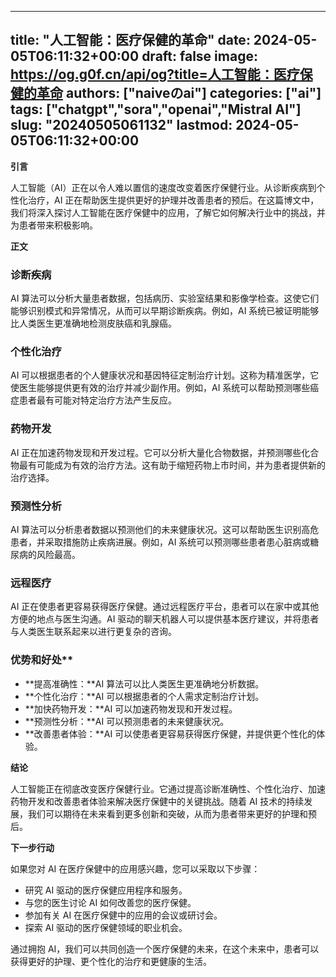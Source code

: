 
---
title: "人工智能：医疗保健的革命"
date: 2024-05-05T06:11:32+00:00
draft: false
image: https://og.g0f.cn/api/og?title=人工智能：医疗保健的革命
authors: ["naiveのai"]
categories: ["ai"]
tags: ["chatgpt","sora","openai","Mistral AI"]
slug: "20240505061132"
lastmod: 2024-05-05T06:11:32+00:00
---
**引言**

人工智能（AI）正在以令人难以置信的速度改变着医疗保健行业。从诊断疾病到个性化治疗，AI 正在帮助医生提供更好的护理并改善患者的预后。在这篇博文中，我们将深入探讨人工智能在医疗保健中的应用，了解它如何解决行业中的挑战，并为患者带来积极影响。

**正文**

### 诊断疾病

AI 算法可以分析大量患者数据，包括病历、实验室结果和影像学检查。这使它们能够识别模式和异常情况，从而可以早期诊断疾病。例如，AI 系统已被证明能够比人类医生更准确地检测皮肤癌和乳腺癌。

### 个性化治疗

AI 可以根据患者的个人健康状况和基因特征定制治疗计划。这称为精准医学，它使医生能够提供更有效的治疗并减少副作用。例如，AI 系统可以帮助预测哪些癌症患者最有可能对特定治疗方法产生反应。

### 药物开发

AI 正在加速药物发现和开发过程。它可以分析大量化合物数据，并预测哪些化合物最有可能成为有效的治疗方法。这有助于缩短药物上市时间，并为患者提供新的治疗选择。

### 预测性分析

AI 算法可以分析患者数据以预测他们的未来健康状况。这可以帮助医生识别高危患者，并采取措施防止疾病进展。例如，AI 系统可以预测哪些患者患心脏病或糖尿病的风险最高。

### 远程医疗

AI 正在使患者更容易获得医疗保健。通过远程医疗平台，患者可以在家中或其他方便的地点与医生沟通。AI 驱动的聊天机器人可以提供基本医疗建议，并将患者与人类医生联系起来以进行更复杂的咨询。

### 优势和好处**

* **提高准确性：**AI 算法可以比人类医生更准确地分析数据。
* **个性化治疗：**AI 可以根据患者的个人需求定制治疗计划。
* **加快药物开发：**AI 可以加速药物发现和开发过程。
* **预测性分析：**AI 可以预测患者的未来健康状况。
* **改善患者体验：**AI 可以使患者更容易获得医疗保健，并提供更个性化的体验。

**结论**

人工智能正在彻底改变医疗保健行业。它通过提高诊断准确性、个性化治疗、加速药物开发和改善患者体验来解决医疗保健中的关键挑战。随着 AI 技术的持续发展，我们可以期待在未来看到更多创新和突破，从而为患者带来更好的护理和预后。

**下一步行动**

如果您对 AI 在医疗保健中的应用感兴趣，您可以采取以下步骤：

* 研究 AI 驱动的医疗保健应用程序和服务。
* 与您的医生讨论 AI 如何改善您的医疗保健。
* 参加有关 AI 在医疗保健中的应用的会议或研讨会。
* 探索 AI 驱动的医疗保健领域的职业机会。

通过拥抱 AI，我们可以共同创造一个医疗保健的未来，在这个未来中，患者可以获得更好的护理、更个性化的治疗和更健康的生活。
